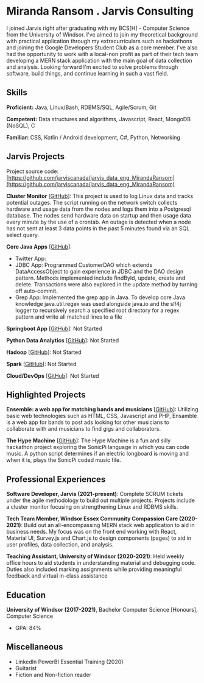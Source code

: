 # Miranda Ransom . Jarvis Consulting

I joined Jarvis right after graduating with my BCS[H] - Computer Science from the University of Windsor. I've aimed to join my theoretical background with practical application through my extracurriculars such as hackathons and joining the Google Developers Student Club as a core member. I've also had the opportunity to work with a local-non profit as part of their tech team developing a MERN stack application with the main goal of data collection and analysis. Looking forward I'm excited to solve problems through software, build things, and continue learning in such a vast field.

## Skills

**Proficient:** Java, Linux/Bash, RDBMS/SQL, Agile/Scrum, Git

**Competent:** Data structures and algorithms, Javascript, React, MongoDB (NoSQL), C

**Familiar:** CSS, Kotlin / Android development, C#, Python, Networking

## Jarvis Projects

Project source code: [https://github.com/jarviscanada/jarvis_data_eng_MirandaRansom](https://github.com/jarviscanada/jarvis_data_eng_MirandaRansom)


**Cluster Monitor** [[GitHub](https://github.com/jarviscanada/jarvis_data_eng_MirandaRansom/tree/master/linux_sql)]: This project is used to log Linux data and tracks potential outages. The script running on the network switch collects hardware and usage data from the nodes and logs them into a Postgresql database. The nodes send hardware data on startup and then usage data every minute by the use of a crontab. An outage is detected when a node has not sent at least 3 data points in the past 5 minutes found via an SQL select query.

**Core Java Apps** [[GitHub](https://github.com/jarviscanada/jarvis_data_eng_MirandaRansom/tree/master/core_java)]:
      
  - Twitter App:
  - JDBC App: Programmed CustomerDAO which extends DataAccessObject to gain experience in JDBC and the DAO design pattern. Methods implemented include findById, update, create and delete. Transactions were also explored in the update method by turning off auto-commit.
  - Grep App: Implemented the grep app in Java. To develop core Java knowledge java.util.regex was used alongside java.io and the slf4j logger to recursively search a specified root directory for a regex pattern and write all matched lines to a file

**Springboot App** [[GitHub](https://github.com/jarviscanada/jarvis_data_eng_MirandaRansom/tree/master/springboot)]: Not Started

**Python Data Analytics** [[GitHub](https://github.com/jarviscanada/jarvis_data_eng_MirandaRansom/tree/master/python_data_anlytics)]: Not Started

**Hadoop** [[GitHub](https://github.com/jarviscanada/jarvis_data_eng_MirandaRansom/tree/master/hadoop)]: Not Started

**Spark** [[GitHub](https://github.com/jarviscanada/jarvis_data_eng_MirandaRansom/tree/master/spark)]: Not Started

**Cloud/DevOps** [[GitHub](https://github.com/jarviscanada/jarvis_data_eng_MirandaRansom/tree/master/cloud_devops)]: Not Started


## Highlighted Projects
**Ensemble: a web app for matching bands and musicians** [[GitHub](https://github.com/miranda0129/band-meetup-website)]: Utilizing basic web technologies such as HTML, CSS, Javascript and PHP, Ensamble is a web app for bands to post ads looking for other musicians to collaborate with and musicians to find gigs and collaborators.

**The Hype Machine** [[GitHub](https://devpost.com/software/the-hype-machine)]: The Hype Machine is a fun and silly hackathon project exploring the SonicPi language in which you can code music. A python script determines if an electric longboard is moving and when it is, plays the SonicPi coded music file.


## Professional Experiences

**Software Developer, Jarvis (2021-present)**: Complete SCRUM tickets under the agile methodology to build out multiple projects.  Projects include a cluster monitor focusing on strengthening Linux and RDBMS skills.

**Tech Team Member, Windsor Essex Community Compassion Care (2020-2021)**: Build out an all-encompassing MERN stack web application to aid in business needs. My focus was on the front end working with React, Material UI, Survey.js and Chart.js to design components (pages) to aid in user profiles, data collection, and analysis.

**Teaching Assistant, University of Windsor (2020-2021)**: Held weekly office hours to aid students in understanding material and debugging code.  Duties also included marking assignments while providing meaningful feedback and virtual in-class assistance


## Education
**University of Windsor (2017-2021)**, Bachelor Computer Science [Honours], Computer Science
- GPA: 84%


## Miscellaneous
- LinkedIn PowerBI Essential Training (2020)
- Guitarist
- Fiction and Non-fiction reader
